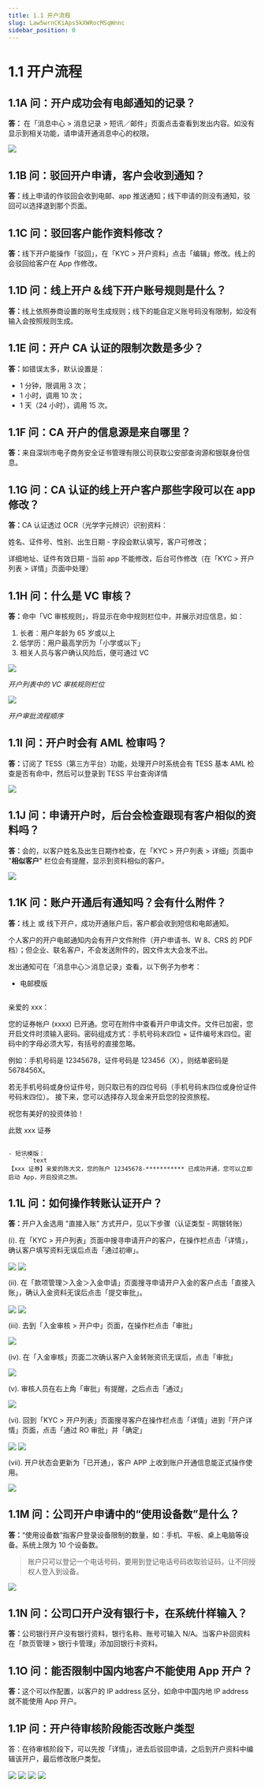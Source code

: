 ```yaml
---
title: 1.1 开户流程
slug: Law5wrnCKiAps5kXWRocMSqWnnc
sidebar_position: 0
---
```



# 1.1 开户流程

## 1.1A 问：开户成功会有电邮通知的记录？

<b>答： </b>在「消息中心 &gt; 消息记录 &gt; 短讯／邮件」页面点击查看到发出内容。如没有显示到相关功能，请申请开通消息中心的权限。

<img src="/assets/KN1ub2ppOoRFzwxFJg2cSLOWnYc.png" src-width="2390" src-height="626" align="center"/>

## 1.1B 问：驳回开户申请，客户会收到通知？

<b>答：</b>线上申请的作驳回会收到电邮、app 推送通知；线下申请的则没有通知，驳回可以选择退到那个页面。

## 1.1C 问：驳回客户能作资料修改？

<b>答：</b>线下开户能操作「驳回」，在「KYC &gt; 开户资料」点击「编辑」修改。线上的会驳回给客户在 App 作修改。

## 1.1D 问：线上开户＆线下开户账号规则是什么？

<b>答：</b>线上依照券商设置的账号生成规则；线下的能自定义账号码没有限制，如没有输入会按照规则生成。

## 1.1E 问：开户 CA 认证的限制次数是多少？

<b>答：</b>如错误太多，默认设置是：

- 1 分钟，限调用 3 次；
- 1 小时，调用 10 次；
- 1 天（24 小时），调用 15 次。

## 1.1F 问：CA 开户的信息源是来自哪里？

<b>答：</b>来自深圳市电子商务安全证书管理有限公司获取公安部查询源和银联身份信息。

## 1.1G 问：CA 认证的线上开户客户那些字段可以在 app 修改？

<b>答：</b>CA 认证透过 OCR（光学字元辨识）识别资料：

姓名、证件号、性别、出生日期 - 字段会默认填写，客户可修改；

详细地址、证件有效日期 - 当前 app 不能修改，后台可作修改（在「KYC &gt; 开户列表 &gt; 详情」页面中处理）

## 1.1H 问：什么是 VC 审核？

<b>答：</b>命中「VC 审核规则」，将显示在命中规则栏位中，并展示对应信息，如：

1. 长者：用户年龄为 65 岁或以上
2. 低学历：用户最高学历为「小学或以下」
3. 相关人员与客户确认风险后，便可通过 VC

<img src="/assets/O76IbrHopoqGvlxmMdfcapccn0f.png" src-width="2594" src-height="1048" align="center"/>

<em>开户列表中的 VC 审核规则栏位</em>

<img src="/assets/HDggboelHoBHJUxztuacglNcnXd.png" src-width="1298" src-height="291" align="center"/>

<em>开户审批流程顺序</em>

## 1.1I 问：开户时会有 AML 检审吗？

<b>答：</b>订阅了 TESS（第三方平台）功能，处理开户时系统会有 TESS 基本 AML 检查是否有命中，然后可以登录到 TESS 平台查询详情

<img src="/assets/T7a9bwhxtog2LKxl9B7cETM5nPb.png" src-width="2794" src-height="735" align="center"/>

## 1.1J 问：申请开户时，后台会检查跟现有客户相似的资料吗？

<b>答：</b>会的，以客户姓名及出生日期作检查，在「KYC &gt; 开户列表 &gt; 详细」页面中 "<b>相似客户</b>" 栏位会有提醒，显示到资料相似的客户。

<img src="/assets/VhCJbYYLMojrLrxvhe9cQiSsnOb.png" src-width="2484" src-height="990" align="center"/>

## 1.1K 问：账户开通后有通知吗？会有什么附件？

<b>答：</b>线上 或 线下开户，成功开通账户后，客户都会收到短信和电邮通知。

个人客户的开户电邮通知内会有开户文件附件（开户申请书、W 8、CRS 的 PDF 档）；但企业、联名客户，不会发送附件的，因文件太大会发不出。

发出通知可在「消息中心＞消息记录」查看，以下例子为参考：

- 电邮模版
    ```text
亲爱的 xxx： 

您的证券帐户 (xxxx) 已开通。您可在附件中查看开户申请文件。文件已加密，您开启文件时须输入密码。密码组成方式：手机号码末四位 + 证件编号末四位。密码中的字母必须大写，有括号的直接忽略。

例如：手机号码是 12345678，证件号码是 123456（X），则结单密码是 5678456X。

若无手机号码或身份证件号，则只取已有的四位号码（手机号码末四位或身份证件号码末四位）。 
接下来，您可以选择存入现金来开启您的投资旅程。

祝您有美好的投资体验！

此致 
xxx 证券
```

- 短讯模版：
    ```text
【xxx 证券】亲爱的陈大文，您的账户 12345678-*********** 已成功开通，您可以立即启动 App，开启投资之旅。
```

## 1.1L 问：如何操作转账认证开户？

<b>答：</b>开户入金选用 "直接入账" 方式开户，见以下步骤（认证类型 - 网银转账）

(i). 在「KYC &gt; 开户列表」页面中搜寻申请开户的客户，在操作栏点击「详情」，确认客户填写资料无误后点击「通过初审」。

<img src="/assets/LXxbbb71NopJaax8KyicuyrCneb.png" src-width="2638" src-height="683" align="center"/>

<img src="/assets/NVUJbr2Jgono0rxLgsxcOfNRnbe.png" src-width="2617" src-height="1439" align="center"/>

(ii). 在「款项管理＞入金＞入金申请」页面搜寻申请开户入金的客户点击「直接入账」，确认入金资料无误后点击「提交审批」。

<img src="/assets/Gy5dbTEWfopDRhxsu1mclwihncg.png" src-width="2534" src-height="1113" align="center"/>

<img src="/assets/OmsTb06L0oZ6cIx1VESc6Fw3nah.png" src-width="2406" src-height="1383" align="center"/>

(iii). 去到「入金审核 &gt; 开户中」页面，在操作栏点击「审批」

<img src="/assets/JHr9biKj8o04NKxQ5mkcNq7Fnbg.png" src-width="2559" src-height="1167" align="center"/>

(iv). 在「入金审核」页面二次确认客户入金转账资讯无误后，点击「审批」

<img src="/assets/POavbl1khoun7kxl8xKcokpSnke.png" src-width="2551" src-height="1348" align="center"/>

(v). 审核人员在右上角「审批」有提醒，之后点击「通过」

<img src="/assets/FJtmbiUU7oeaPixBLhXcmhhUn4e.png" src-width="2567" src-height="1380" align="center"/>

(vi). 回到「KYC &gt; 开户列表」页面搜寻客户在操作栏点击「详情」进到「开户详情」页面，点击「通过 RO 审批」并「确定」

<img src="/assets/FKLMbEE4connNBxh272cdadincd.png" src-width="2531" src-height="1404" align="center"/>

<img src="/assets/RPGvbayOQoVApkxyfJ8ci3a4nMc.png" src-width="2523" src-height="1395" align="center"/>

(vii). 开户状态会更新为「已开通」，客户 APP 上收到账户开通信息能正式操作使用。

<img src="/assets/IQIIbjcTboAkCJx2p6CcADJ8n4c.png" src-width="2586" src-height="810" align="center"/>

## 1.1M 问：公司开户申请中的“使用设备数”是什么？

<b>答：</b>“使用设备数”指客户登录设备限制的数量，如：手机、平板、桌上电脑等设备。系统上限为 10 个设备数。

> 账户只可以登记一个电话号码，要用到登记电话号码收取验证码，让不同授权人登入到设备。

<img src="/assets/A7AAb17LYorci8xNpIfc8FS2nDb.png" src-width="1093" src-height="1290" align="center"/>

## 1.1N 问：公司口开户没有银行卡，在系统什样输入？

<b>答：</b>公司银行开户没有银行资料，银行名称、账号可输入 N/A。当客户补回资料在「款页管理 &gt; 银行卡管理」添加回银行卡资料。

## 1.1O 问：能否限制中国内地客户不能使用 App 开户？

<b>答：</b>这个可以作配置，以客户的 IP address 区分，如命中中国内地 IP address 就不能使用 App 开户。

## 1.1P 问：开户待审核阶段能否改账户类型

答：在待审核阶段下，可以先按「详情」，进去后驳回申请，之后到开户资料中编辑该开户，最后修改账户类型。

<img src="/assets/JxRDbGeg2ogeZ1xzp6jcaQhvn5f.png" src-width="2492" src-height="1094" align="center"/>

<img src="/assets/YqhqbtIsxogQJNxdB4PcVAaAnoh.png" src-width="2092" src-height="1298" align="center"/>

<img src="/assets/Ojv7bOxtqoySenxsbd5c0CZkngg.png" src-width="2514" src-height="980" align="center"/>

<img src="/assets/DmWybTyJgoxeKfx6e7acTC0FnBF.png" src-width="1190" src-height="1238" align="center"/>

